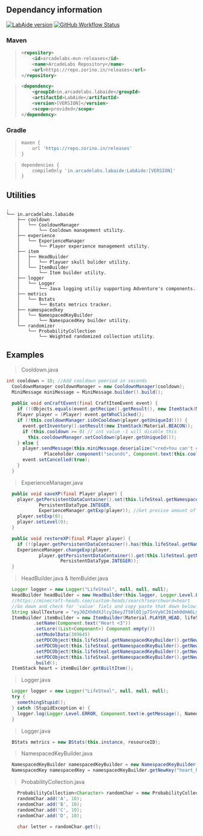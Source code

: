 ## Dependancy information

[![LabAide version](https://repo.zorino.in/api/badge/latest/releases/in/arcadelabs/labaide/LabAide?color=40c14a&name=LabAide%20version)](https://github.com/arcadelabs/LabAide/releases/latest)
[![GitHub Workflow Status](https://img.shields.io/github/workflow/status/arcadelabs/LabAIde/Publish%20LabAide%20to%20Maven%20repository/master?color=45b94e)](https://repo.zorino.in/#/releases/in/arcadelabs/labaide/LabAide)    


### Maven

> ```xml
> <repository>
>     <id>arcadelabs-mvn-releases</id>
>     <name>ArcadeLabs Repository</name>
>     <url>https://repo.zorino.in/releases</url>
> </repository>
> ```

> ```xml
> <dependency>
>     <groupId>in.arcadelabs.labaide</groupId>
>     <artifactId>LabAide</artifactId>
>     <version>[VERSION]</version>
>     <scope>provided</scope>
> </dependency>
> ```

### Gradle

> ```groovy
> maven {
>     url 'https://repo.zorino.in/releases'
> }
> ```

> ```groovy
> dependencies {
>     compileOnly 'in.arcadelabs.labaide:LabAide:[VERSION]'
> }
> ```

## Utilities
```
.
└── in.arcadelabs.labaide
    ├── cooldown
    │   └── CooldownManager
    │       └── Cooldown management utility.
    ├── experience
    │   └── ExperienceManager
    │       └── Player experience management utility.
    ├── item
    │   ├── HeadBuilder
    │   │   └── Playuer skull bulider utility.
    │   └── ItemBuilder
    │       └── Item builder utility.
    ├── logger
    │   └── Logger
    │       └── Java logging utiliy supporting Adventure's components.
    ├── metrics
    │   └── Bstats
    │       └── Bstats metrics tracker.
    ├── namespacedkey
    │   └── NamespacedKeyBuilder
    │       └── NamespacedKey builder utility.
    └── randomizer
        └── ProbabilityCollection
            └── Weighted randomized collection utility.
```

## Examples

> Cooldown.java
```java
int cooldown = 10; //Add cooldown peeriod in seconds
  CooldownManager cooldownManager = new CooldownManager(cooldown);
  MiniMessage miniMessage = MiniMessage.builder().build();
  
  public void onCraftEvent(final CraftItemEvent event) {
    if (!(Objects.equals(event.getRecipe().getResult(), new ItemStack(Material.NETHER_STAR)))) return;
    Player player = (Player) event.getWhoClicked();
    if (!this.cooldownManager.isOnCooldown(player.getUniqueId())) {
      event.getInventory().setResult(new ItemStack(Material.BEACON));
      if (this.cooldown >= 0) // int value -1 will disable this
        this.cooldownManager.setCooldown(player.getUniqueId());
    } else {
      player.sendMessage(this.miniMessage.deserialize("<red>You can't craft beacon for another <seconds> seconds.</red>",
              Placeholder.component("seconds", Component.text(this.cooldownManager.getRemainingTime(player.getUniqueId())))));
      event.setCancelled(true);
    }
  }
```

> ExperienceManager.java
```java
  public void saveXP(final Player player) {
    player.getPersistentDataContainer().set(this.lifeSteal.getNamespacedKeyBuilder().getNewKey("player_xp"),
            PersistentDataType.INTEGER,
            ExperienceManager.getExp(player)); //Get precise amount of player XP 
    player.setExp(0);
    player.setLevel(0);
  }

  public void restoreXP(final Player player) {
    if (!(player.getPersistentDataContainer().has(this.lifeSteal.getNamespacedKeyBuilder().getNewKey("player_xp")))) return;
    ExperienceManager.changeExp(player,
            player.getPersistentDataContainer().get(this.lifeSteal.getNamespacedKeyBuilder().getNewKey("player_xp"),
                    PersistentDataType.INTEGER));
  }
```

> HeadBuilder.java & ItemBulder.java
```java
  Logger logger = new Logger("LifeSteal", null, null, null);
  HeadBuilder headBuilder = new HeadBuilder(this.logger, Logger.Level.ERROR);
  //https://minecraft-heads.com/custom-heads/search?searchword=heart
  //Go down and check for 'value' fiels and copy paste that down below.
  String skullTexture = "eyJ0ZXh0dXJlcyI6eyJTS0lOIjp7InVybCI6Imh0dHA6Ly90ZXh0dXJlcy5taW5lY3JhZnQubmV0L3RleHR1cmUvNmQzNmMzMjkxZmUwMmQxNDJjNGFmMjhkZjJmNTViYjAzOTdlMTk4NTU0ZTgzNDU5OTBkYmJjZDRjMTQwMzE2YiJ9fX0=";
  ItemBuilder itemBuilder = new ItemBuilder(Material.PLAYER_HEAD, lifeSteal.getHeadBuilder().createSkullMap(skullTexture))
          .setName(Component.text("Heart <3"))
          .setLore((List<Component>) Component.empty())
          .setModelData(389645)
          .setPDCObject(this.lifeSteal.getNamespacedKeyBuilder().getNewKey("heart_item"), PersistentDataType.STRING, "No heart spoofing, dum dum.")
          .setPDCObject(this.lifeSteal.getNamespacedKeyBuilder().getNewKey("heart_itemtype"), PersistentDataType.STRING, "Cursed")
          .setPDCObject(this.lifeSteal.getNamespacedKeyBuilder().getNewKey("heart_itemindex"), PersistentDataType.STRING, "1")
          .setPDCObject(this.lifeSteal.getNamespacedKeyBuilder().getNewKey("heart_healthpoints"), PersistentDataType.DOUBLE, "4")
          .build();
  ItemStack heart = itemBuilder.getBuiltItem();
```

> Logger.java
```java
  Logger logger = new Logger("LifeSteal", null, null, null);
  try {
    somethingStupid();
  } catch (StupidException e) {
    logger.log(Logger.Level.ERROR, Component.text(e.getMessage(), NamedTextColor.DARK_PURPLE), e.fillInStackTrace());
  }
```

> Logger.java
```java
  BStats metrics = new BStats(this.instance, resourceID);
```

> NamespacedKeyBuilder.java
```java
  NamespacedKeyBuilder namespacedKeyBuilder = new NamespacedKeyBuilder("lifesteal", this.instance);
  NamespacedKey namespacedKey = namespacedKeyBuilder.getNewKey("heart_healthpoints");
```

> ProbabilityCollection.java
```java
    ProbabilityCollection<Character> randomChar = new ProbabilityCollection<>();
    randomChar.add('A', 10);
    randomChar.add('B', 10);
    randomChar.add('C', 10);
    randomChar.add('D', 10);
    
    char letter = randomChar.get();
```
